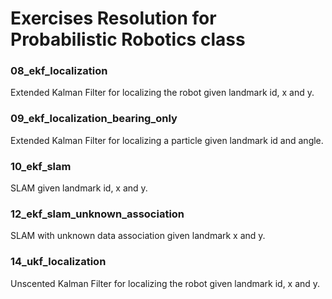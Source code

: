# Exercises Resolution for Probabilistic Robotics class

### 08_ekf_localization
Extended Kalman Filter for localizing the robot given landmark id, x and y.

### 09_ekf_localization_bearing_only
Extended Kalman Filter for localizing a particle given landmark id and angle.

### 10_ekf_slam
SLAM given landmark id, x and y.

### 12_ekf_slam_unknown_association
SLAM with unknown data association given landmark x and y.

### 14_ukf_localization
Unscented Kalman Filter for localizing the robot given landmark id, x and y.